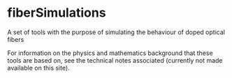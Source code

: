 # fiberSimulations

A set of tools with the purpose of simulating the behaviour of doped optical fibers

For information on the physics and mathematics background that these tools are based on, see the technical notes associated (currently not made available on this site).
